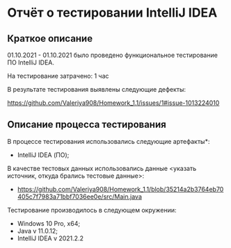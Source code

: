 # Отчёт о тестировании IntelliJ IDEA

## Краткое описание

01.10.2021 - 01.10.2021 было проведено функциональное тестирование ПО IntelliJ IDEA.

На тестирование затрачено: 1 час

В результате тестирования выявлены следующие дефекты:

https://github.com/Valeriya908/Homework_1.1/issues/1#issue-1013224010

## Описание процесса тестирования

В процессе тестирования использовались следующие артефакты*:
* IntelliJ IDEA (ПО);

В качестве тестовых данных использовались данные <указать источник, откуда брались тестовые данные>:
* https://github.com/Valeriya908/Homework_1.1/blob/35214a2b3764eb70405c7f7983a71bbf7036ee0e/src/Main.java


Тестирование производилось в следующем окружении:
* Windows 10 Pro, x64;
* Java v 11.0.12;
* IntelliJ IDEA v 2021.2.2
